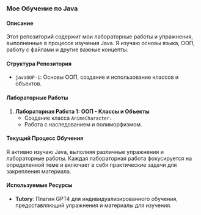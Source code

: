 ### Мое Обучение по Java

#### Описание
Этот репозиторий содержит мои лабораторные работы и упражнения, выполненные в процессе изучения Java. Я изучаю основы языка, ООП, работу с файлами и другие важные концепты.

#### Структура Репозитория
- `javaOOP-1`: Основы ООП, создание и использование классов и объектов.

#### Лабораторные Работы
1. **Лабораторная Работа 1: ООП - Классы и Объекты**
    - Создание класса `AnimeCharacter`.
    - Работа с наследованием и полиморфизмом.

#### Текущий Процесс Обучения
Я активно изучаю Java, выполняя различные упражнения и лабораторные работы. Каждая лабораторная работа фокусируется на определенной теме и включает в себя практические задачи для закрепления материала.

#### Используемые Ресурсы
- **Tutory**: Плагин GPT4 для индивидуализированного обучения, предоставляющий упражнения и материалы для изучения.
